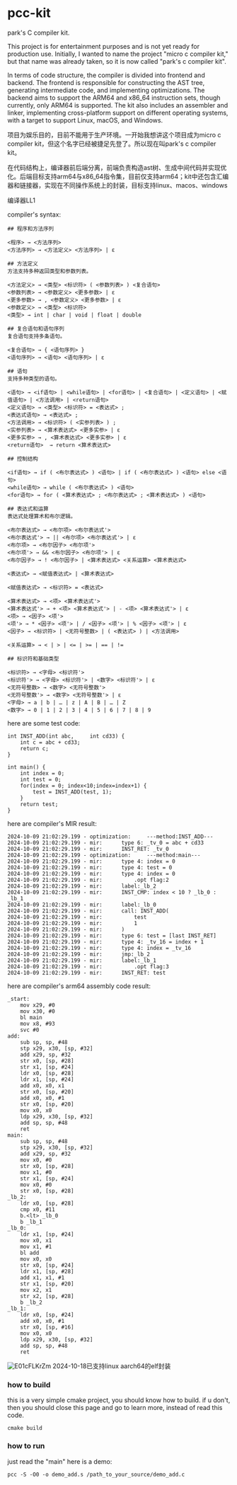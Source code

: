 # pcc-kit
park's C compiler kit.

This project is for entertainment purposes and is not yet ready for production use. Initially, I wanted to name the project "micro c compiler kit," but that name was already taken, so it is now called "park's c compiler kit".

In terms of code structure, the compiler is divided into frontend and backend. The frontend is responsible for constructing the AST tree, generating intermediate code, and implementing optimizations. The backend aims to support the ARM64 and x86_64 instruction sets, though currently, only ARM64 is supported. The kit also includes an assembler and linker, implementing cross-platform support on different operating systems, with a target to support Linux, macOS, and Windows.

项目为娱乐目的，目前不能用于生产环境。一开始我想讲这个项目成为micro c compiler kit，但这个名字已经被捷足先登了。所以现在叫park's c compiler kit。

在代码结构上，编译器前后端分离，前端负责构造ast树、生成中间代码并实现优化。后端目标支持arm64与x86_64指令集，目前仅支持arm64；kit中还包含汇编器和链接器，实现在不同操作系统上的封装，目标支持linux、macos、windows


编译器LL1

compiler's syntax:
```
## 程序和方法序列

<程序> → <方法序列>
<方法序列> → <方法定义> <方法序列> | ε

## 方法定义
方法支持多种返回类型和参数列表。

<方法定义> → <类型> <标识符> ( <参数列表> ) <复合语句>
<参数列表> → <参数定义> <更多参数> | ε
<更多参数> → , <参数定义> <更多参数> | ε
<参数定义> → <类型> <标识符>
<类型> → int | char | void | float | double

## 复合语句和语句序列
复合语句支持多条语句。

<复合语句> → { <语句序列> }
<语句序列> → <语句> <语句序列> | ε

## 语句
支持多种类型的语句。

<语句> → <if语句> | <while语句> | <for语句> | <复合语句> | <定义语句> | <赋值语句> | <方法调用> | <return语句>
<定义语句> → <类型> <标识符> = <表达式> ;
<表达式语句> → <表达式> ;
<方法调用> → <标识符> ( <实参列表> ) ;
<实参列表> → <算术表达式> <更多实参> | ε
<更多实参> → , <算术表达式> <更多实参> | ε
<return语句>  → return <算术表达式>

## 控制结构

<if语句> → if ( <布尔表达式> ) <语句> | if ( <布尔表达式> ) <语句> else <语句>
<while语句> → while ( <布尔表达式> ) <语句>
<for语句> → for ( <算术表达式> ; <布尔表达式> ; <算术表达式> ) <语句>

## 表达式和运算
表达式处理算术和布尔逻辑。

<布尔表达式> → <布尔项> <布尔表达式'>
<布尔表达式'> → || <布尔项> <布尔表达式'> | ε
<布尔项> → <布尔因子> <布尔项'>
<布尔项'> → && <布尔因子> <布尔项'> | ε
<布尔因子> → ! <布尔因子> | <算术表达式> <关系运算> <算术表达式>

<表达式> → <赋值表达式> | <算术表达式>

<赋值表达式> → <标识符> = <表达式>

<算术表达式> → <项> <算术表达式'>
<算术表达式'> → + <项> <算术表达式'> | - <项> <算术表达式'> | ε
<项> → <因子> <项'>
<项'> → * <因子> <项'> | / <因子> <项'> | % <因子> <项'> | ε
<因子> → <标识符> | <无符号整数> | ( <表达式> ) | <方法调用>

<关系运算> → < | > | <= | >= | == | !=

## 标识符和基础类型

<标识符> → <字母> <标识符'>
<标识符'> → <字母> <标识符'> | <数字> <标识符'> | ε
<无符号整数> → <数字> <无符号整数'> 
<无符号整数'> → <数字> <无符号整数'> | ε
<字母> → a | b | … | z | A | B | … | Z
<数字> → 0 | 1 | 2 | 3 | 4 | 5 | 6 | 7 | 8 | 9
```


here are some test code:

```
int INST_ADD(int abc,     int cd33) {
    int c = abc + cd33;
    return c;
}

int main() {
    int index = 0;
    int test = 0;
    for(index = 0; index<10;index=index+1) {
        test = INST_ADD(test, 1);
    }
    return test;
}
```

here are compiler's MIR result:
```angular2html
2024-10-09 21:02:29.199 - optimization:		---method:INST_ADD---
2024-10-09 21:02:29.199 - mir:		type 6: _tv_0 = abc + cd33
2024-10-09 21:02:29.199 - mir:		INST_RET: _tv_0
2024-10-09 21:02:29.199 - optimization:		---method:main---
2024-10-09 21:02:29.199 - mir:		type 4: index = 0
2024-10-09 21:02:29.199 - mir:		type 4: test = 0
2024-10-09 21:02:29.199 - mir:		type 4: index = 0
2024-10-09 21:02:29.199 - mir:			.opt flag:2
2024-10-09 21:02:29.199 - mir:		label:_lb_2
2024-10-09 21:02:29.199 - mir:		INST_CMP: index < 10 ? _lb_0 : _lb_1
2024-10-09 21:02:29.199 - mir:		label:_lb_0
2024-10-09 21:02:29.199 - mir:		call: INST_ADD(
2024-10-09 21:02:29.199 - mir:			test
2024-10-09 21:02:29.199 - mir:			1
2024-10-09 21:02:29.199 - mir:		)
2024-10-09 21:02:29.199 - mir:		type 6: test = [last INST_RET]
2024-10-09 21:02:29.199 - mir:		type 4: _tv_16 = index + 1
2024-10-09 21:02:29.199 - mir:		type 4: index = _tv_16
2024-10-09 21:02:29.199 - mir:		jmp:_lb_2
2024-10-09 21:02:29.199 - mir:		label:_lb_1
2024-10-09 21:02:29.199 - mir:			.opt flag:3
2024-10-09 21:02:29.199 - mir:		INST_RET: test
```

here are compiler's arm64 assembly code result:
```
_start:
	mov x29, #0
	mov x30, #0
	bl main
	mov x8, #93
	svc #0
add:
	sub sp, sp, #48
	stp x29, x30, [sp, #32]
	add x29, sp, #32
	str x0, [sp, #28]
	str x1, [sp, #24]
	ldr x0, [sp, #28]
	ldr x1, [sp, #24]
	add x0, x0, x1
	str x0, [sp, #20]
	add x0, x0, #1
	str x0, [sp, #20]
	mov x0, x0
	ldp x29, x30, [sp, #32]
	add sp, sp, #48
	ret
main:
	sub sp, sp, #48
	stp x29, x30, [sp, #32]
	add x29, sp, #32
	mov x0, #0
	str x0, [sp, #28]
	mov x1, #0
	str x1, [sp, #24]
	mov x0, #0
	str x0, [sp, #28]
_lb_2:
	ldr x0, [sp, #28]
	cmp x0, #11
	b.<lt> _lb_0
	b _lb_1
_lb_0:
	ldr x1, [sp, #24]
	mov x0, x1
	mov x1, #1
	bl add
	mov x0, x0
	str x0, [sp, #24]
	ldr x1, [sp, #28]
	add x1, x1, #1
	str x1, [sp, #20]
	mov x2, x1
	str x2, [sp, #28]
	b _lb_2
_lb_1:
	ldr x0, [sp, #24]
	add x0, x0, #1
	str x0, [sp, #16]
	mov x0, x0
	ldp x29, x30, [sp, #32]
	add sp, sp, #48
	ret
```

![E01cFLKrZm](https://github.com/user-attachments/assets/c253231b-b8bc-47bb-97fd-57ef2576743a)
2024-10-18已支持linux aarch64的elf封装


### how to build

this is a very simple cmake project, you should know how to build.
if u don't, then you should close this page and go to learn more, instead of read this code.

```
cmake build
```

### how to run
just read the "main"
here is a demo:
```
pcc -S -O0 -o demo_add.s /path_to_your_source/demo_add.c
```
